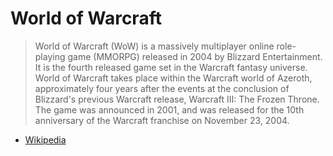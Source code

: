 # World of Warcraft

> World of Warcraft (WoW) is a massively multiplayer online role-playing game (MMORPG)
> released in 2004 by Blizzard Entertainment. It is the fourth released game set in the Warcraft fantasy universe.
> World of Warcraft takes place within the Warcraft world of Azeroth,
> approximately four years after the events at the conclusion of Blizzard's previous Warcraft release,
> Warcraft III: The Frozen Throne.
>  The game was announced in 2001, and was released for the 10th anniversary of the Warcraft franchise on November 23, 2004.
- [Wikipedia](https://en.wikipedia.org/wiki/World_of_Warcraft)
